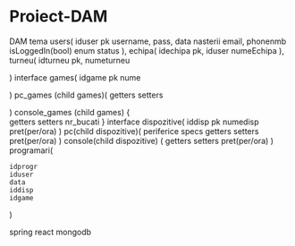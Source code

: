 # Proiect-DAM
DAM tema
 users(
 iduser pk
 username,
 pass,
 data nasterii
 email,
 phonenmb
 isLoggedIn(bool)
 enum status
 ),
 echipa(
 	idechipa pk,
 	iduser 
 	numeEchipa
 ),
 turneu(
 	idturneu pk,
 	numeturneu


 )
 interface games(
 	idgame pk
 	nume
 	

 )
 pc_games (child games)(
 	getters setters

 )
 console_games (child games)
 {	
 	getters setters
 	nr_bucati
 }
interface dispozitive(
	iddisp pk
	numedisp
	pret(per/ora)
)
pc(child dispozitive)(
	periferice
	specs
	getters setters
	pret(per/ora)
)
console(child dispozitive)
(
	getters setters
	pret(per/ora)
)
programari(

	idprogr
	iduser
	data
	iddisp
	idgame

)

spring react mongodb

